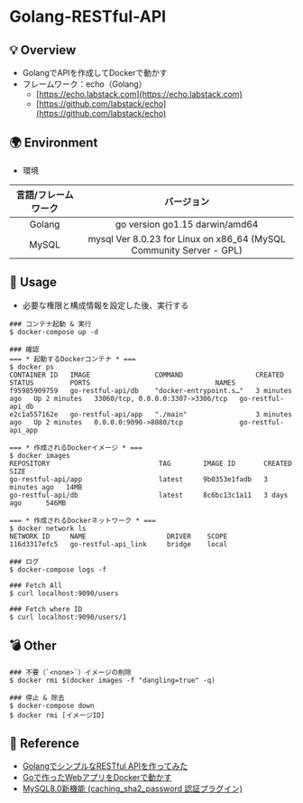 # Golang-RESTful-API
## 💡 Overview
- GolangでAPIを作成してDockerで動かす
- フレームワーク：echo（Golang）
  - [https://echo.labstack.com](https://echo.labstack.com)
  - [https://github.com/labstack/echo](https://github.com/labstack/echo)

## 🌍 Environment
- 環境

| 言語/フレームワーク | バージョン |
| :---: | :---: |
| Golang | go version go1.15 darwin/amd64 |
| MySQL | mysql  Ver 8.0.23 for Linux on x86_64 (MySQL Community Server - GPL)|

## 🚀 Usage  
- 必要な権限と構成情報を設定した後、実行する  
```
### コンテナ起動 & 実行
$ docker-compose up -d

### 確認
=== * 起動するDockerコンテナ * ===
$ docker ps
CONTAINER ID   IMAGE                COMMAND                  CREATED         STATUS         PORTS                               NAMES
f95985909759   go-restful-api/db    "docker-entrypoint.s…"   3 minutes ago   Up 2 minutes   33060/tcp, 0.0.0.0:3307->3306/tcp   go-restful-api_db
e2c1a557162e   go-restful-api/app   "./main"                 3 minutes ago   Up 2 minutes   0.0.0.0:9090->8080/tcp              go-restful-api_app

=== * 作成されるDockerイメージ * ===
$ docker images
REPOSITORY                           TAG        IMAGE ID       CREATED         SIZE
go-restful-api/app                   latest     9b0353e1fadb   3 minutes ago   14MB
go-restful-api/db                    latest     8c6bc13c1a11   3 days ago      546MB

=== * 作成されるDockerネットワーク * ===
$ docker network ls
NETWORK ID     NAME                    DRIVER    SCOPE
116d3317efc5   go-restful-api_link     bridge    local

### ログ
$ docker-compose logs -f

### Fetch All
$ curl localhost:9090/users

### Fetch where ID
$ curl localhost:9090/users/1
```

## 💣 Other
```
### 不要（`<none>`）イメージの削除
$ docker rmi $(docker images -f "dangling=true" -q)

### 停止 & 除去
$ docker-compose down
$ docker rmi [イメージID]
```

## 📝 Reference
- [GolangでシンプルなRESTful APIを作ってみた](https://qiita.com/yuuulf/items/b464735dfb3486d248bf)
- [Goで作ったWebアプリをDockerで動かす](https://qiita.com/yuuulf/items/b678b00972d60c7d63dd)
- [MySQL8.0新機能 (caching_sha2_password 認証プラグイン)](https://www.s-style.co.jp/blog/2018/05/1807/)


